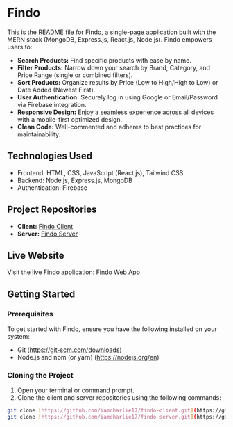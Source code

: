 # Findo

This is the README file for Findo, a single-page application built with the MERN stack (MongoDB, Express.js, React.js, Node.js). Findo empowers users to:

* **Search Products:** Find specific products with ease by name.
* **Filter Products:** Narrow down your search by Brand, Category, and Price Range (single or combined filters).
* **Sort Products:** Organize results by Price (Low to High/High to Low) or Date Added (Newest First).
* **User Authentication:** Securely log in using Google or Email/Password via Firebase integration.
* **Responsive Design:** Enjoy a seamless experience across all devices with a mobile-first optimized design.
* **Clean Code:** Well-commented and adheres to best practices for maintainability.

## Technologies Used

* Frontend: HTML, CSS, JavaScript (React.js), Tailwind CSS
* Backend: Node.js, Express.js, MongoDB
* Authentication: Firebase

## Project Repositories

* **Client:** [Findo Client](https://github.com/iamcharlie17/findo-client)
* **Server:** [Findo Server](https://github.com/iamcharlie17/findo-server)

## Live Website

Visit the live Findo application: [Findo Web App](https://findo-client.web.app/)

## Getting Started

### Prerequisites

To get started with Findo, ensure you have the following installed on your system:

* Git (https://git-scm.com/downloads)
* Node.js and npm (or yarn) (https://nodejs.org/en)

### Cloning the Project

1. Open your terminal or command prompt.
2. Clone the client and server repositories using the following commands:

```bash
git clone [https://github.com/iamcharlie17/findo-client.git](https://github.com/iamcharlie17/findo-client.git)
git clone [https://github.com/iamcharlie17/findo-server.git](https://github.com/iamcharlie17/findo-server.git)

